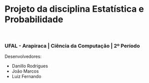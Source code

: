 # Projeto da disciplina Estatística e Probabilidade
</br>
<h3> UFAL - Arapiraca | Ciência da Computação | 2º Período </h3>
Desenvolvedores:
<ul>
  <li>
    Danillo Rodrigues 
  </li>
  <li>
    João Marcos
  </li>
  <li>
    Luiz Fernando
  </li>
</ul>
